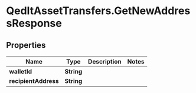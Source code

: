 # QedItAssetTransfers.GetNewAddressResponse

## Properties
Name | Type | Description | Notes
------------ | ------------- | ------------- | -------------
**walletId** | **String** |  | 
**recipientAddress** | **String** |  | 


